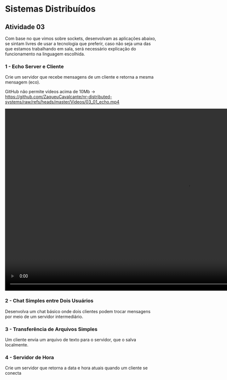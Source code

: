 # Sistemas Distribuídos

## Atividade 03

Com base no que vimos sobre sockets, desenvolvam as aplicações abaixo, se sintam livres de usar a tecnologia que preferir, caso não seja uma das que estamos trabalhando em sala, será necessário explicação do funcionamento na linguagem escolhida.

### 1 - Echo Server e Cliente
Crie um servidor que recebe mensagens de um cliente e retorna a mesma mensagem (eco).

GitHub não permite vídeos acima de 10Mb -> https://github.com/ZaqueuCavalcante/nr-distributed-systems/raw/refs/heads/master/Videos/03_01_echo.mp4

<p align="center">
  <video src="./Videos/03_01_echo.mp4" height="600" style="display: block; margin: 0 auto" />
</p>

### 2 - Chat Simples entre Dois Usuários
Desenvolva um chat básico onde dois clientes podem trocar mensagens por meio de um servidor intermediário.

### 3 - Transferência de Arquivos Simples
Um cliente envia um arquivo de texto para o servidor, que o salva localmente.

### 4 - Servidor de Hora
Crie um servidor que retorna a data e hora atuais quando um cliente se conecta
